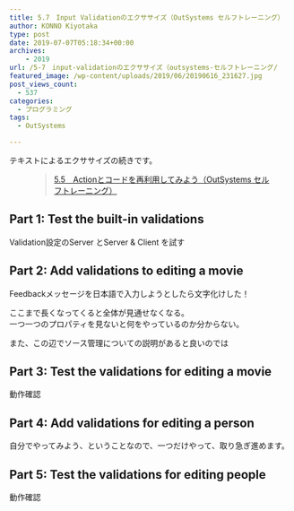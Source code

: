 ```yaml
---
title: 5.7　Input Validationのエクササイズ（OutSystems セルフトレーニング）
author: KONNO Kiyotaka
type: post
date: 2019-07-07T05:18:34+00:00
archives:
    - 2019
url: /5-7　input-validationのエクササイズ（outsystems-セルフトレーニング/
featured_image: /wp-content/uploads/2019/06/20190616_231627.jpg
post_views_count:
  - 537
categories:
  - プログラミング
tags:
  - OutSystems

---
```

テキストによるエクササイズの続きです。<figure class="wp-block-embed-wordpress wp-block-embed is-type-wp-embed is-provider-programmers-office">

<div class="wp-block-embed__wrapper">
  <blockquote class="wp-embedded-content" data-secret="lYnoY9d75M">
    <a href="https://www.programmers-office.ml/5-5%e3%80%80action%e3%81%a8%e3%82%b3%e3%83%bc%e3%83%89%e3%82%92%e5%86%8d%e5%88%a9%e7%94%a8%e3%81%97%e3%81%a6%e3%81%bf%e3%82%88%e3%81%86%ef%bc%88outsystems-%e3%82%bb%e3%83%ab%e3%83%95%e3%83%88%e3%83%ac/">5.5　Actionとコードを再利用してみよう（OutSystems セルフトレーニング）</a>
  </blockquote>
</div></figure> 

## Part 1: Test the built-in validations

Validation設定のServer とServer & Client を試す

## Part 2: Add validations to editing a movie

Feedbackメッセージを日本語で入力しようとしたら文字化けした！

ここまで長くなってくると全体が見通せなくなる。  
一つ一つのプロパティを見ないと何をやっているのか分からない。

また、この辺でソース管理についての説明があると良いのでは

## Part 3: Test the validations for editing a movie

動作確認

## Part 4: Add validations for editing a person

自分でやってみよう、ということなので、一つだけやって、取り急ぎ進めます。

## Part 5: Test the validations for editing people

動作確認